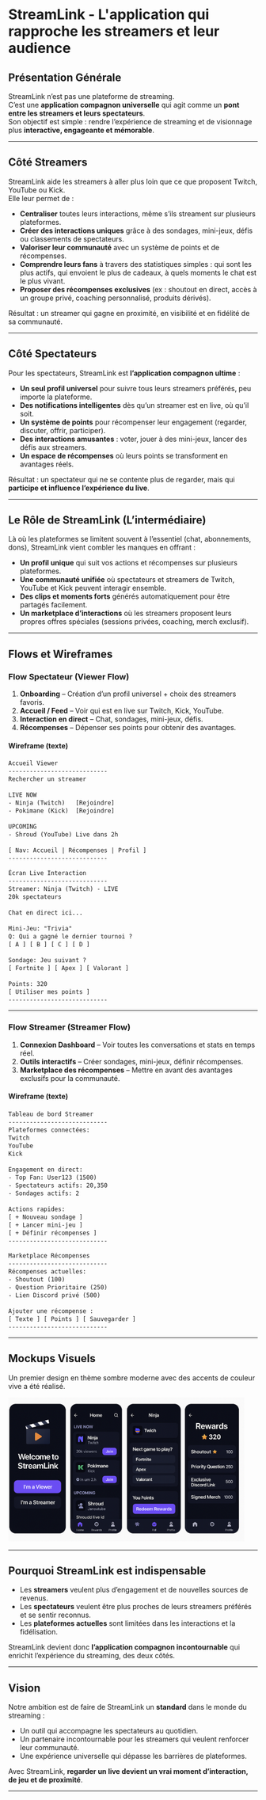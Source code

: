 # StreamLink - L'application qui rapproche les streamers et leur audience

## Présentation Générale
StreamLink n’est pas une plateforme de streaming.  
C’est une **application compagnon universelle** qui agit comme un **pont entre les streamers et leurs spectateurs**.  
Son objectif est simple : rendre l’expérience de streaming et de visionnage plus **interactive, engageante et mémorable**.  

---

## Côté Streamers
StreamLink aide les streamers à aller plus loin que ce que proposent Twitch, YouTube ou Kick.  
Elle leur permet de :  
- **Centraliser** toutes leurs interactions, même s’ils streament sur plusieurs plateformes.  
- **Créer des interactions uniques** grâce à des sondages, mini-jeux, défis ou classements de spectateurs.  
- **Valoriser leur communauté** avec un système de points et de récompenses.  
- **Comprendre leurs fans** à travers des statistiques simples : qui sont les plus actifs, qui envoient le plus de cadeaux, à quels moments le chat est le plus vivant.  
- **Proposer des récompenses exclusives** (ex : shoutout en direct, accès à un groupe privé, coaching personnalisé, produits dérivés).  

Résultat : un streamer qui gagne en proximité, en visibilité et en fidélité de sa communauté.  

---

## Côté Spectateurs
Pour les spectateurs, StreamLink est **l’application compagnon ultime** :  
- **Un seul profil universel** pour suivre tous leurs streamers préférés, peu importe la plateforme.  
- **Des notifications intelligentes** dès qu’un streamer est en live, où qu’il soit.  
- **Un système de points** pour récompenser leur engagement (regarder, discuter, offrir, participer).  
- **Des interactions amusantes** : voter, jouer à des mini-jeux, lancer des défis aux streamers.  
- **Un espace de récompenses** où leurs points se transforment en avantages réels.  

Résultat : un spectateur qui ne se contente plus de regarder, mais qui **participe et influence l’expérience du live**.  

---

## Le Rôle de StreamLink (L’intermédiaire)
Là où les plateformes se limitent souvent à l’essentiel (chat, abonnements, dons), StreamLink vient combler les manques en offrant :  
- **Un profil unique** qui suit vos actions et récompenses sur plusieurs plateformes.  
- **Une communauté unifiée** où spectateurs et streamers de Twitch, YouTube et Kick peuvent interagir ensemble.  
- **Des clips et moments forts** générés automatiquement pour être partagés facilement.  
- **Un marketplace d’interactions** où les streamers proposent leurs propres offres spéciales (sessions privées, coaching, merch exclusif).  

---

## Flows et Wireframes

### Flow Spectateur (Viewer Flow)
1. **Onboarding** – Création d’un profil universel + choix des streamers favoris.  
2. **Accueil / Feed** – Voir qui est en live sur Twitch, Kick, YouTube.  
3. **Interaction en direct** – Chat, sondages, mini-jeux, défis.  
4. **Récompenses** – Dépenser ses points pour obtenir des avantages.  

#### Wireframe (texte)
```
Accueil Viewer
----------------------------
Rechercher un streamer

LIVE NOW
- Ninja (Twitch)   [Rejoindre]
- Pokimane (Kick)  [Rejoindre]

UPCOMING
- Shroud (YouTube) Live dans 2h

[ Nav: Accueil | Récompenses | Profil ]
----------------------------
```

```
Écran Live Interaction
----------------------------
Streamer: Ninja (Twitch) - LIVE
20k spectateurs

Chat en direct ici...

Mini-Jeu: "Trivia"
Q: Qui a gagné le dernier tournoi ?
[ A ] [ B ] [ C ] [ D ]

Sondage: Jeu suivant ?
[ Fortnite ] [ Apex ] [ Valorant ]

Points: 320
[ Utiliser mes points ]
----------------------------
```

---

### Flow Streamer (Streamer Flow)
1. **Connexion Dashboard** – Voir toutes les conversations et stats en temps réel.  
2. **Outils interactifs** – Créer sondages, mini-jeux, définir récompenses.  
3. **Marketplace des récompenses** – Mettre en avant des avantages exclusifs pour la communauté.  

#### Wireframe (texte)
```
Tableau de bord Streamer
----------------------------
Plateformes connectées:
Twitch
YouTube
Kick

Engagement en direct:
- Top Fan: User123 (1500)
- Spectateurs actifs: 20,350
- Sondages actifs: 2

Actions rapides:
[ + Nouveau sondage ]
[ + Lancer mini-jeu ]
[ + Définir récompenses ]
----------------------------
```

```
Marketplace Récompenses
----------------------------
Récompenses actuelles:
- Shoutout (100)
- Question Prioritaire (250)
- Lien Discord privé (500)

Ajouter une récompense :
[ Texte ] [ Points ] [ Sauvegarder ]
----------------------------
```

---

## Mockups Visuels
Un premier design en thème sombre moderne avec des accents de couleur vive a été réalisé.  

![Mockups de l'application](pic.png)

---

## Pourquoi StreamLink est indispensable
- Les **streamers** veulent plus d’engagement et de nouvelles sources de revenus.  
- Les **spectateurs** veulent être plus proches de leurs streamers préférés et se sentir reconnus.  
- Les **plateformes actuelles** sont limitées dans les interactions et la fidélisation.  

StreamLink devient donc **l’application compagnon incontournable** qui enrichit l’expérience du streaming, des deux côtés.  

---

## Vision
Notre ambition est de faire de StreamLink un **standard** dans le monde du streaming :  
- Un outil qui accompagne les spectateurs au quotidien.  
- Un partenaire incontournable pour les streamers qui veulent renforcer leur communauté.  
- Une expérience universelle qui dépasse les barrières de plateformes.  

Avec StreamLink, **regarder un live devient un vrai moment d’interaction, de jeu et de proximité**.  

---
